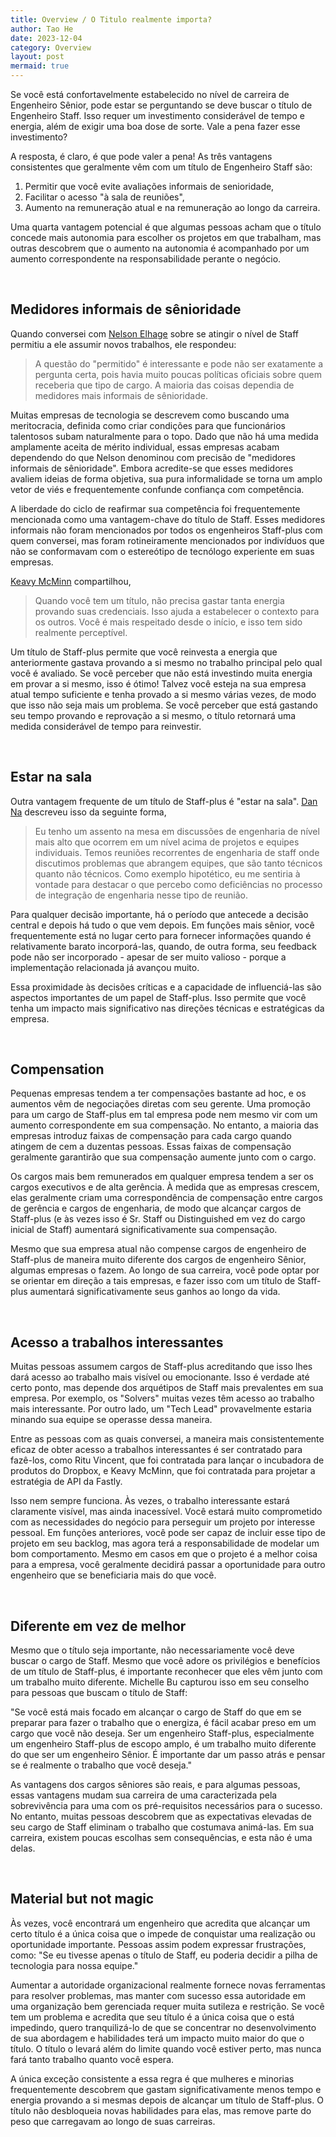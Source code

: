 ```yaml
---
title: Overview / O Titulo realmente importa?
author: Tao He
date: 2023-12-04
category: Overview
layout: post
mermaid: true
---
```


Se você está confortavelmente estabelecido no nível de carreira de Engenheiro Sênior, pode estar se perguntando se deve buscar o título de Engenheiro Staff. Isso requer um investimento considerável de tempo e energia, além de exigir uma boa dose de sorte. Vale a pena fazer esse investimento?

A resposta, é claro, é que pode valer a pena! As três vantagens consistentes que geralmente vêm com um título de Engenheiro Staff são:

1. Permitir que você evite avaliações informais de senioridade,
2. Facilitar o acesso "à sala de reuniões",
3. Aumento na remuneração atual e na remuneração ao longo da carreira.

Uma quarta vantagem potencial é que algumas pessoas acham que o título concede mais autonomia para escolher os projetos em que trabalham, mas outras descobrem que o aumento na autonomia é acompanhado por um aumento correspondente na responsabilidade perante o negócio.

<br>

## Medidores informais de sênioridade
Quando conversei com [Nelson Elhage](https://staffeng.com/stories/nelson-elhage) sobre se atingir o nível de Staff permitiu a ele assumir novos trabalhos, ele respondeu:

> A questão do "permitido" é interessante e pode não ser exatamente a pergunta certa, pois havia muito poucas políticas oficiais sobre quem receberia que tipo de cargo. A maioria das coisas dependia de medidores mais informais de sênioridade.

Muitas empresas de tecnologia se descrevem como buscando uma meritocracia, definida como criar condições para que funcionários talentosos subam naturalmente para o topo. Dado que não há uma medida amplamente aceita de mérito individual, essas empresas acabam dependendo do que Nelson denominou com precisão de "medidores informais de sênioridade". Embora acredite-se que esses medidores avaliem ideias de forma objetiva, sua pura informalidade se torna um amplo vetor de viés e frequentemente confunde confiança com competência.

A liberdade do ciclo de reafirmar sua competência foi frequentemente mencionada como uma vantagem-chave do título de Staff. Esses medidores informais não foram mencionados por todos os engenheiros Staff-plus com quem conversei, mas foram rotineiramente mencionados por indivíduos que não se conformavam com o estereótipo de tecnólogo experiente em suas empresas.

[Keavy McMinn](https://staffeng.com/stories/keavy-mcminn) compartilhou,

> Quando você tem um título, não precisa gastar tanta energia provando suas credenciais. Isso ajuda a estabelecer o contexto para os outros. Você é mais respeitado desde o início, e isso tem sido realmente perceptível.

Um título de Staff-plus permite que você reinvesta a energia que anteriormente gastava provando a si mesmo no trabalho principal pelo qual você é avaliado. Se você perceber que não está investindo muita energia em provar a si mesmo, isso é ótimo! Talvez você esteja na sua empresa atual tempo suficiente e tenha provado a si mesmo várias vezes, de modo que isso não seja mais um problema. Se você perceber que está gastando seu tempo provando e reprovação a si mesmo, o título retornará uma medida considerável de tempo para reinvestir.

<br>

## Estar na sala

Outra vantagem frequente de um título de Staff-plus é "estar na sala". [Dan Na](https://staffeng.com/stories/dan-na) descreveu isso da seguinte forma,

> Eu tenho um assento na mesa em discussões de engenharia de nível mais alto que ocorrem em um nível acima de projetos e equipes individuais. Temos reuniões recorrentes de engenharia de staff onde discutimos problemas que abrangem equipes, que são tanto técnicos quanto não técnicos. Como exemplo hipotético, eu me sentiria à vontade para destacar o que percebo como deficiências no processo de integração de engenharia nesse tipo de reunião.

Para qualquer decisão importante, há o período que antecede a decisão central e depois há tudo o que vem depois. Em funções mais sênior, você frequentemente está no lugar certo para fornecer informações quando é relativamente barato incorporá-las, quando, de outra forma, seu feedback pode não ser incorporado - apesar de ser muito valioso - porque a implementação relacionada já avançou muito.

Essa proximidade às decisões críticas e a capacidade de influenciá-las são aspectos importantes de um papel de Staff-plus. Isso permite que você tenha um impacto mais significativo nas direções técnicas e estratégicas da empresa.

<br>

## Compensation

Pequenas empresas tendem a ter compensações bastante ad hoc, e os aumentos vêm de negociações diretas com seu gerente. Uma promoção para um cargo de Staff-plus em tal empresa pode nem mesmo vir com um aumento correspondente em sua compensação. No entanto, a maioria das empresas introduz faixas de compensação para cada cargo quando atingem de cem a duzentas pessoas. Essas faixas de compensação geralmente garantirão que sua compensação aumente junto com o cargo.

Os cargos mais bem remunerados em qualquer empresa tendem a ser os cargos executivos e de alta gerência. À medida que as empresas crescem, elas geralmente criam uma correspondência de compensação entre cargos de gerência e cargos de engenharia, de modo que alcançar cargos de Staff-plus (e às vezes isso é Sr. Staff ou Distinguished em vez do cargo inicial de Staff) aumentará significativamente sua compensação.

Mesmo que sua empresa atual não compense cargos de engenheiro de Staff-plus de maneira muito diferente dos cargos de engenheiro Sênior, algumas empresas o fazem. Ao longo de sua carreira, você pode optar por se orientar em direção a tais empresas, e fazer isso com um título de Staff-plus aumentará significativamente seus ganhos ao longo da vida.

<br>

## Acesso a trabalhos interessantes

Muitas pessoas assumem cargos de Staff-plus acreditando que isso lhes dará acesso ao trabalho mais visível ou emocionante. Isso é verdade até certo ponto, mas depende dos arquétipos de Staff mais prevalentes em sua empresa. Por exemplo, os "Solvers" muitas vezes têm acesso ao trabalho mais interessante. Por outro lado, um "Tech Lead" provavelmente estaria minando sua equipe se operasse dessa maneira.

Entre as pessoas com as quais conversei, a maneira mais consistentemente eficaz de obter acesso a trabalhos interessantes é ser contratado para fazê-los, como Ritu Vincent, que foi contratada para lançar o incubadora de produtos do Dropbox, e Keavy McMinn, que foi contratada para projetar a estratégia de API da Fastly.

Isso nem sempre funciona. Às vezes, o trabalho interessante estará claramente visível, mas ainda inacessível. Você estará muito comprometido com as necessidades do negócio para perseguir um projeto por interesse pessoal. Em funções anteriores, você pode ser capaz de incluir esse tipo de projeto em seu backlog, mas agora terá a responsabilidade de modelar um bom comportamento. Mesmo em casos em que o projeto é a melhor coisa para a empresa, você geralmente decidirá passar a oportunidade para outro engenheiro que se beneficiaria mais do que você.

<br>

## Diferente em vez de melhor

Mesmo que o título seja importante, não necessariamente você deve buscar o cargo de Staff. Mesmo que você adore os privilégios e benefícios de um título de Staff-plus, é importante reconhecer que eles vêm junto com um trabalho muito diferente. Michelle Bu capturou isso em seu conselho para pessoas que buscam o título de Staff:

"Se você está mais focado em alcançar o cargo de Staff do que em se preparar para fazer o trabalho que o energiza, é fácil acabar preso em um cargo que você não deseja. Ser um engenheiro Staff-plus, especialmente um engenheiro Staff-plus de escopo amplo, é um trabalho muito diferente do que ser um engenheiro Sênior. É importante dar um passo atrás e pensar se é realmente o trabalho que você deseja."

As vantagens dos cargos sêniores são reais, e para algumas pessoas, essas vantagens mudam sua carreira de uma caracterizada pela sobrevivência para uma com os pré-requisitos necessários para o sucesso. No entanto, muitas pessoas descobrem que as expectativas elevadas de seu cargo de Staff eliminam o trabalho que costumava animá-las. Em sua carreira, existem poucas escolhas sem consequências, e esta não é uma delas.

<br>

## Material but not magic

Às vezes, você encontrará um engenheiro que acredita que alcançar um certo título é a única coisa que o impede de conquistar uma realização ou oportunidade importante.
Pessoas assim podem expressar frustrações, como: "Se eu tivesse apenas o título de Staff, eu poderia decidir a pilha de tecnologia para nossa equipe."

Aumentar a autoridade organizacional realmente fornece novas ferramentas para resolver problemas, mas manter com sucesso essa autoridade em uma organização bem gerenciada requer muita sutileza e restrição. Se você tem um problema e acredita que seu título é a única coisa que o está impedindo, quero tranquilizá-lo de que se concentrar no desenvolvimento de sua abordagem e habilidades terá um impacto muito maior do que o título. O título o levará além do limite quando você estiver perto, mas nunca fará tanto trabalho quanto você espera.

A única exceção consistente a essa regra é que mulheres e minorias frequentemente descobrem que gastam significativamente menos tempo e energia provando a si mesmas depois de alcançar um título de Staff-plus. O título não desbloqueia novas habilidades para elas, mas remove parte do peso que carregavam ao longo de suas carreiras.

